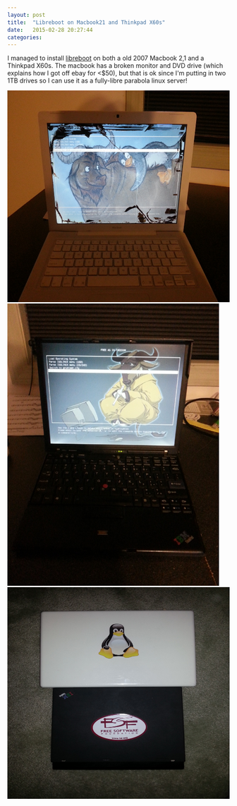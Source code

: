 ```yaml
---
layout: post
title:  "Libreboot on Macbook21 and Thinkpad X60s"
date:   2015-02-28 20:27:44
categories:
---
```


I managed to install [libreboot] on both a old 2007 Macbook 2,1 and a Thinkpad X60s.
The macbook has a broken monitor and DVD drive (which explains how I got off ebay for <$50), but that is ok since I'm putting in two 1TB drives so I can use it as a fully-libre parabola linux server!

<img src="/img/IMG_20150228_205219.jpeg" alt="Macbook booting libreboot" height="480" width="640">
<img src="/img/IMG_20150228_210931.jpeg" alt="Thinkpad X60s booting libreboot" height="640" width="480">
<img src="/img/IMG_20150228_211128.jpeg" alt="Thinkpad X60s booting libreboot" height="480" width="640">

[libreboot]: http://www.libreboot.org
